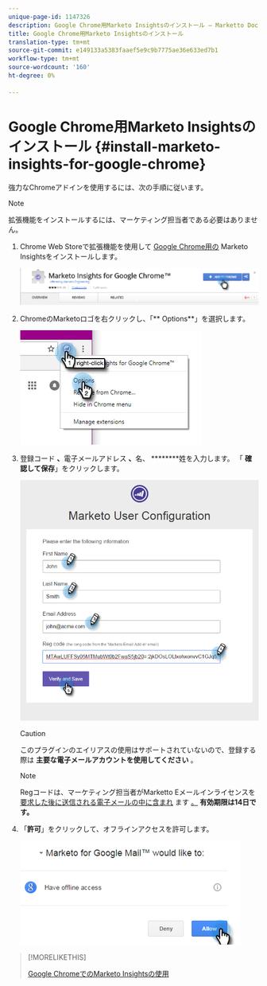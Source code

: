 ```yaml
---
unique-page-id: 1147326
description: Google Chrome用Marketo Insightsのインストール — Marketto Docs — 製品ドキュメント
title: Google Chrome用Marketo Insightsのインストール
translation-type: tm+mt
source-git-commit: e149133a5383faaef5e9c9b7775ae36e633ed7b1
workflow-type: tm+mt
source-wordcount: '160'
ht-degree: 0%

---
```



# Google Chrome用Marketo Insightsのインストール {#install-marketo-insights-for-google-chrome}

強力なChromeアドインを使用するには、次の手順に従います。

>[!NOTE]
>
>拡張機能をインストールするには、マーケティング担当者である必要はありません。

1. Chrome Web Storeで拡張機能を使用して [Google Chrome用の](https://chrome.google.com/webstore/detail/marketo-for-google-mail/jjkfbhajlmoeegbjgjipliamplidmbjb) Marketo Insightsをインストールします。

   ![](assets/image2015-10-5-10-3a24-3a7.png)

1. ChromeのMarketoロゴを右クリックし、「** Options**」を選択します。

   ![](assets/two.png)

1. 登録コード **、**&#x200B;電子メールアドレス **、**&#x200B;名、 ********&#x200B;姓を入力します。 「 **確認して保存**」をクリックします。

   ![](assets/three.png)

   >[!CAUTION]
   >
   >このプラグインのエイリアスの使用はサポートされていないので、登録する際は **主要な電子メールアカウントを使用してください** 。

   >[!NOTE]
   >
   >Regコードは、マーケティング担当者がMarketto Eメールインライセンスを [要求した後に送信される電子メールの中に含まれ](http://docs.marketo.com/pages/viewpage.action?pageid=7510848) ます [](../../../product-docs/marketo-sales-insight/msi-outlook-plugin/issue-a-marketo-email-add-in-license.md)[。](http://docs.marketo.com/pages/viewpage.action?pageid=7510848) **有効期限は14日です。**

1. 「**許可**」をクリックして、オフラインアクセスを許可します。

   ![](assets/image2015-10-5-10-3a34-3a1.png)

>[!MORELIKETHIS]
>
>[Google ChromeでのMarketo Insightsの使用](using-marketo-insights-for-google-chrome.md)

